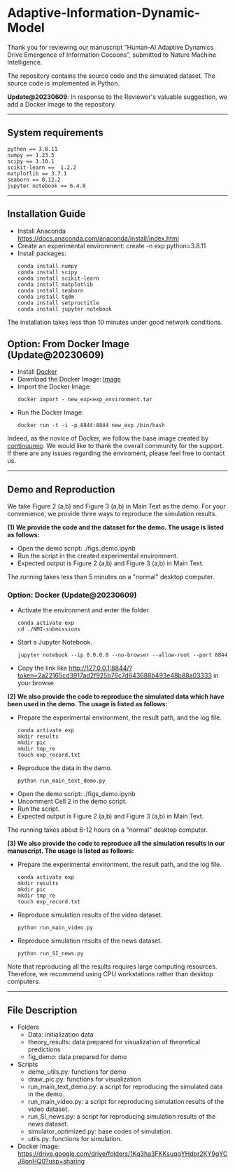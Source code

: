 # Adaptive-Information-Dynamic-Model

Thank you for reviewing our manuscript "Human-AI Adaptive Dynamics Drive Emergence of Information Cocoons”, submitted to Nature Machine Intelligence.

The repository contains the source code and the simulated dataset. The source code is implemented in Python.

**Update@20230609**: In response to the Reviewer's valuable suggestion, we add a Docker image to the repository. 

---

## System requirements
```
python == 3.8.11
numpy == 1.23.5
scipy == 1.10.1
scikit-learn ==  1.2.2
matplotlib == 3.7.1
seaborn == 0.12.2
jupyter notebook == 6.4.8
```
---
## Installation Guide

* Install Anaconda https://docs.anaconda.com/anaconda/install/index.html
* Create an experimental environment: create -n exp python=3.8.11
* Install packages: 
    ```shell
    conda install numpy
    conda install scipy
    conda install scikit-learn
    conda install matplotlib
    conda install seaborn
    conda install tqdm
    conda install setproctitle
    conda install jupyter notebook
    ```

The installation takes less than 10 minutes under good network conditions.

## Option: From Docker Image (Update@20230609)

* Install [Docker](https://docs.docker.com/install/)
* Download the Docker Image: [Image](https://drive.google.com/drive/folders/1Kq3ha3FKKsuqgYHdpr2KY9gYCJ8onHQ0?usp=sharing)
* Import the Docker Image:
    ```shell
    docker import - new_exp<exp_environment.tar
    ```
* Run the Docker Image:
    ```shell
    docker run -t -i -p 8844:8844 new_exp /bin/bash
    ```

Indeed, as the novice of Docker, we follow the base image created by [continuumio](https://hub.docker.com/r/continuumio/anaconda3). We would like to thank the overall community for the support. If there are any issues regarding the enviroment, please feel free to contact us.

---

## Demo and Reproduction

We take Figure 2 (a,b) and Figure 3 (a,b) in Main Text as the demo. For your convenience, we provide three ways to reproduce the simulation results.

**(1) We provide the code and the dataset for the demo. The usage is listed as follows:**

* Open the demo script: ./figs_demo.ipynb
* Run the script in the created experimental environment.
* Expected output is Figure 2 (a,b) and Figure 3 (a,b) in Main Text.

The running takes less than 5 minutes on a "normal" desktop computer.

### Option: Docker (Update@20230609)

* Activate the environment and enter the folder.
    ```shell
    conda activate exp
    cd ./NMI-submissions
    ```

* Start a Jupyter Notebook.
    ```shell
    jupyter notebook --ip 0.0.0.0 --no-browser --allow-root --port 8844
    ```
* Copy the link like http://127.0.0.1:8844/?token=2a22165cd3917ad2f925b76c7d643688b493e48b88a03333 in your browse. 


**(2) We also provide the code to reproduce the simulated data which have been used in the demo. The usage is listed as follows:**

* Prepare the experimental environment, the result path, and the log file.
    ```shell
    conda activate exp 
    mkdir results
    mkdir pic
    mkdir tmp_re
    touch exp_record.txt
    ```
* Reproduce the data in the demo.
    ```shell
    python run_main_text_demo.py
    ```
* Open the demo script: ./figs_demo.ipynb
* Uncomment Cell 2 in the demo script.
* Run the script.
* Expected output is Figure 2 (a,b) and Figure 3 (a,b) in Main Text.

The running takes about 6-12 hours on a "normal" desktop computer.

**(3) We also provide the code to reproduce all the simulation results in our manuscript. The usage is listed as follows:**

* Prepare the experimental environment, the result path, and the log file.
    ```shell
    conda activate exp 
    mkdir results
    mkdir pic
    mkdir tmp_re
    touch exp_record.txt
    ```
* Reproduce simulation results of the video dataset.
    ```shell
    python run_main_video.py
    ```
* Reproduce simulation results of the news dataset.
    ```shell
    python run_SI_news.py
    ```
 
Note that reproducing all the results requires large computing resources. Therefore, we recommend using CPU workstations rather than desktop computers.

---

## File Description

* Folders
    * Data: initialization data
    * theory_results: data prepared for visualization of theoretical predictions
    * fig_demo: data prepared for demo
* Scripts
    * demo_utils.py: functions for demo
    * draw_pic.py: functions for visualization
    * run_main_text_demo.py: a script for reproducing the simulated data in the demo.
    * run_main_video.py: a script for reproducing simulation results of the video dataset.
    * run_SI_news.py: a script for reproducing simulation results of the news dataset.
    * simulator_optimized.py: base codes of simulation.
    * utils.py: functions for simulation.
* Docker Image: https://drive.google.com/drive/folders/1Kq3ha3FKKsuqgYHdpr2KY9gYCJ8onHQ0?usp=sharing

















